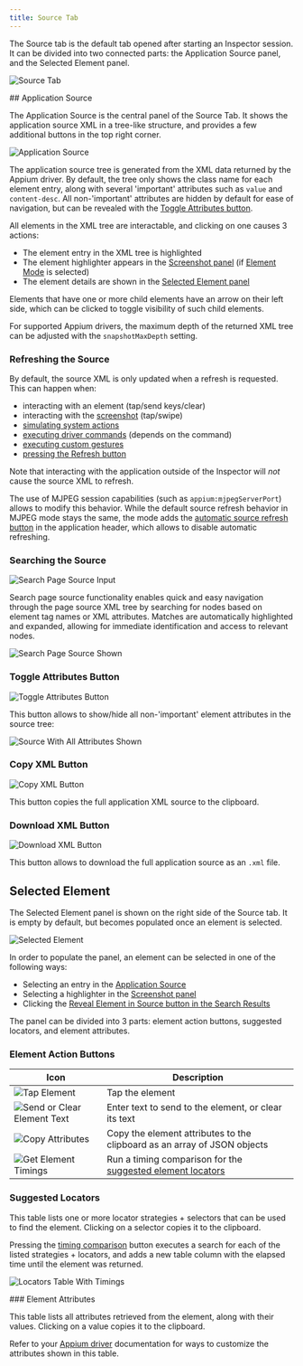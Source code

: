 ```yaml
---
title: Source Tab
---
```


The Source tab is the default tab opened after starting an Inspector session. It can be divided into
two connected parts: the Application Source panel, and the Selected Element panel.

![Source Tab](./assets/images/source/source-tab.png)

## Application Source

The Application Source is the central panel of the Source Tab. It shows the application source XML
in a tree-like structure, and provides a few additional buttons in the top right corner.

![Application Source](./assets/images/source/app-source.png)

The application source tree is generated from the XML data returned by the Appium driver. By
default, the tree only shows the class name for each element entry, along with several 'important'
attributes such as `value` and `content-desc`. All non-'important' attributes are hidden by default
for ease of navigation, but can be revealed with the [Toggle Attributes button](#toggle-attributes-button).

All elements in the XML tree are interactable, and clicking on one causes 3 actions:

-   The element entry in the XML tree is highlighted
-   The element highlighter appears in the [Screenshot panel](./screenshot.md) (if
    [Element Mode](./screenshot.md#interaction-mode) is selected)
-   The element details are shown in the [Selected Element panel](#selected-element)

Elements that have one or more child elements have an arrow on their left side, which can be clicked
to toggle visibility of such child elements.

For supported Appium drivers, the maximum depth of the returned XML tree can be adjusted with the
`snapshotMaxDepth` setting.

### Refreshing the Source

By default, the source XML is only updated when a refresh is requested. This can happen when:

-   interacting with an element (tap/send keys/clear)
-   interacting with the [screenshot](./screenshot.md) (tap/swipe)
-   [simulating system actions](./header.md#device-system-buttons)
-   [executing driver commands](./commands.md) (depends on the command)
-   [executing custom gestures](./gestures.md)
-   [pressing the Refresh button](./header.md#refresh-source-screenshot)

Note that interacting with the application outside of the Inspector will _not_ cause the source XML
to refresh.

The use of MJPEG session capabilities (such as `appium:mjpegServerPort`) allows to modify this
behavior. While the default source refresh behavior in MJPEG mode stays the same, the mode adds the
[automatic source refresh button](./header.md#toggle-automatic-source-refresh) in the application
header, which allows to disable automatic refreshing.

### Searching the Source

![Search Page Source Input](./assets/images/source/search-page-source.png)

Search page source functionality enables quick and easy navigation through the page source XML tree by searching for nodes based on element tag names or XML attributes. Matches are automatically highlighted and expanded, allowing for immediate identification and access to relevant nodes.

![Search Page Source Shown](./assets/images/source/search-page-source-highlighted.png)

### Toggle Attributes Button

![Toggle Attributes Button](./assets/images/source/toggle-attributes-button.png)

This button allows to show/hide all non-'important' element attributes in the source tree:

![Source With All Attributes Shown](./assets/images/source/app-source-expanded.png)

### Copy XML Button

![Copy XML Button](./assets/images/source/copy-xml-button.png)

This button copies the full application XML source to the clipboard.

### Download XML Button

![Download XML Button](./assets/images/source/download-xml-button.png)

This button allows to download the full application source as an `.xml` file.

## Selected Element

The Selected Element panel is shown on the right side of the Source tab. It is empty by default, but
becomes populated once an element is selected.

![Selected Element](./assets/images/source/selected-element.png)

In order to populate the panel, an element can be selected in one of the following ways:

-   Selecting an entry in the [Application Source](#application-source)
-   Selecting a highlighter in the [Screenshot panel](./screenshot.md)
-   Clicking the [Reveal Element in Source button in the Search Results](./header.md#search-for-element)

The panel can be divided into 3 parts: element action buttons, suggested locators, and element
attributes.

### Element Action Buttons

| Icon                                                                                     | Description                                                                       |
| ---------------------------------------------------------------------------------------- | --------------------------------------------------------------------------------- |
| ![Tap Element](./assets/images/header/search-tap-element.png)                            | Tap the element                                                                   |
| ![Send or Clear Element Text](./assets/images/header/search-send-clear-element-text.png) | Enter text to send to the element, or clear its text                              |
| ![Copy Attributes](./assets/images/source/copy-attributes.png)                           | Copy the element attributes to the clipboard as an array of JSON objects          |
| ![Get Element Timings](./assets/images/source/get-timings.png)                           | Run a timing comparison for the [suggested element locators](#suggested-locators) |

### Suggested Locators

This table lists one or more locator strategies + selectors that can be used to find the element.
Clicking on a selector copies it to the clipboard.

Pressing the [timing comparison](#element-action-buttons) button executes a search for each of the
listed strategies + locators, and adds a new table column with the elapsed time until the element
was returned.

![Locators Table With Timings](./assets/images/source/timing-values.png)

### Element Attributes

This table lists all attributes retrieved from the element, along with their values. Clicking on a
value copies it to the clipboard.

Refer to your [Appium driver](https://appium.io/docs/en/latest/ecosystem/drivers/) documentation for
ways to customize the attributes shown in this table.

